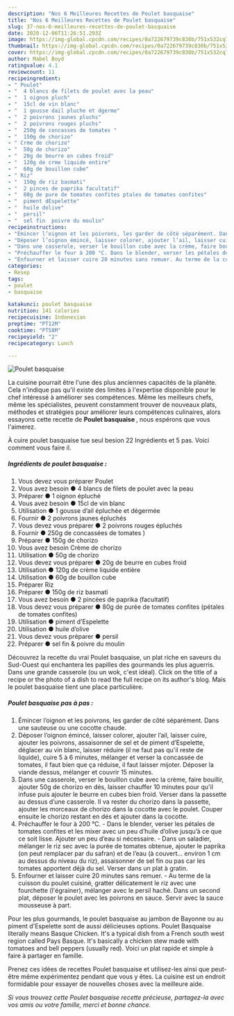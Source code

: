 ```yaml
---
description: "Nos 6 Meilleures Recettes de Poulet basquaise"
title: "Nos 6 Meilleures Recettes de Poulet basquaise"
slug: 37-nos-6-meilleures-recettes-de-poulet-basquaise
date: 2020-12-06T11:26:51.293Z
image: https://img-global.cpcdn.com/recipes/0a722679739c830b/751x532cq70/poulet-basquaise-photo-principale-de-la-recette.jpg
thumbnail: https://img-global.cpcdn.com/recipes/0a722679739c830b/751x532cq70/poulet-basquaise-photo-principale-de-la-recette.jpg
cover: https://img-global.cpcdn.com/recipes/0a722679739c830b/751x532cq70/poulet-basquaise-photo-principale-de-la-recette.jpg
author: Mabel Boyd
ratingvalue: 4.1
reviewcount: 11
recipeingredient:
- " Poulet"
- "  4 blancs de filets de poulet avec la peau"
- "  1 oignon pluch"
- "  15cl de vin blanc"
- "  1 gousse dail pluche et dgerme"
- "  2 poivrons jaunes pluchs"
- "  2 poivrons rouges pluchs"
- "  250g de concasses de tomates "
- "  150g de chorizo"
- " Crme de chorizo"
- "  50g de chorizo"
- "  20g de beurre en cubes froid"
- "  120g de crme liquide entire"
- "  60g de bouillon cube"
- " Riz"
- "  150g de riz basmati"
- "  2 pinces de paprika facultatif"
- "  80g de pure de tomates confites ptales de tomates confites"
- "  piment dEspelette"
- "  huile dolive"
- "  persil"
- "  sel fin  poivre du moulin"
recipeinstructions:
- "Émincer l’oignon et les poivrons, les garder de côté séparément. Dans une sauteuse ou une cocotte chaude."
- "Déposer l’oignon émincé, laisser colorer, ajouter l’ail, laisser cuire, ajouter les poivrons, assaisonner de sel et de piment d’Espelette, déglacer au vin blanc, laisser réduire (il ne faut pas qu&#39;il reste de liquide), cuire 5 à 6 minutes, mélanger et verser la concassée de tomates, il faut bien que ça réduise, il faut laisser mijoter. Déposer la viande dessus, mélanger et couvrir 15 minutes."
- "Dans une casserole, verser le bouillon cube avec la crème, faire bouillir, ajouter 50g de chorizo en dés, laisser chauffer 10 minutes pour qu&#39;il infuse puis ajouter le beurre en cubes bien froid. Verser dans la passette au dessus d’une casserole. Il va rester du chorizo dans la passette, ajouter les morceaux de chorizo dans la cocotte avec le poulet. Couper ensuite le chorizo restant en dés et ajouter dans la cocotte."
- "Préchauffer le four à 200 °C. Dans le blender, verser les pétales de tomates confites et les mixer avec un peu d’huile d’olive jusqu’à ce que ce soit lisse. Ajouter un peu d’eau si nécessaire.  Dans un saladier, mélanger le riz sec avec la purée de tomates obtenue, ajouter le paprika (on peut remplacer par du safran) et de l’eau (à couvert... environ 1 cm au dessus du niveau du riz), assaisonner de sel fin ou pas car les tomates apportent déjà du sel. Verser dans un plat à gratin."
- "Enfourner et laisser cuire 20 minutes sans remuer. Au terme de la cuisson du poulet cuisiné, gratter délicatement le riz avec une fourchette (l&#39;égrainer), mélanger avec le persil haché. Dans un second plat, déposer le poulet avec les poivrons en sauce. Servir avec la sauce mousseuse à part."
categories:
- Resep
tags:
- poulet
- basquaise

katakunci: poulet basquaise 
nutrition: 141 calories
recipecuisine: Indonesian
preptime: "PT12M"
cooktime: "PT58M"
recipeyield: "2"
recipecategory: Lunch

---
```



![Poulet basquaise](https://img-global.cpcdn.com/recipes/0a722679739c830b/751x532cq70/poulet-basquaise-photo-principale-de-la-recette.jpg)

La cuisine pourrait être l'une des plus anciennes capacités de la planète. Cela n'indique pas qu'il existe des limites à l'expertise disponible pour le chef intéressé à améliorer ses compétences. Même les meilleurs chefs, même les spécialistes, peuvent constamment trouver de nouveaux plats, méthodes et stratégies pour améliorer leurs compétences culinaires, alors essayons cette recette de <strong> Poulet basquaise </strong>, nous espérons que vous l'aimerez.

<!--inarticleads1-->

À cuire poulet basquaise tue seul besion 22 Ingrédients et 5 pas. Voici comment vous faire il.

##### Ingrédients de poulet basquaise :

1. Vous devez vous préparer  Poulet
1. Vous avez besoin  ● 4 blancs de filets de poulet avec la peau
1. Préparer  ● 1 oignon épluché
1. Vous avez besoin  ● 15cl de vin blanc
1. Utilisation  ● 1 gousse d’ail épluchée et dégermée
1. Fournir  ● 2 poivrons jaunes épluchés
1. Vous devez vous préparer  ● 2 poivrons rouges épluchés
1. Fournir  ● 250g de concassées de tomates )
1. Préparer  ● 150g de chorizo
1. Vous avez besoin  Crème de chorizo
1. Utilisation  ● 50g de chorizo
1. Vous devez vous préparer  ● 20g de beurre en cubes froid
1. Utilisation  ● 120g de crème liquide entière
1. Utilisation  ● 60g de bouillon cube
1. Préparer  Riz
1. Préparer  ● 150g de riz basmati
1. Vous avez besoin  ● 2 pincées de paprika (facultatif)
1. Vous devez vous préparer  ● 80g de purée de tomates confites (pétales de tomates confites)
1. Utilisation  ● piment d’Espelette
1. Utilisation  ● huile d’olive
1. Vous devez vous préparer  ● persil
1. Préparer  ● sel fin &amp; poivre du moulin


Découvrez la recette du vrai Poulet basquaise, un plat riche en saveurs du Sud-Ouest qui enchantera les papilles des gourmands les plus aguerris. Dans une grande casserole (ou un wok, c&#39;est idéal). Click on the title of a recipe or the photo of a dish to read the full recipe on its author&#39;s blog. Mais le poulet basquaise tient une place particulière. 

<!--inarticleads2-->

##### Poulet basquaise pas à pas :

1. Émincer l’oignon et les poivrons, les garder de côté séparément. Dans une sauteuse ou une cocotte chaude.
1. Déposer l’oignon émincé, laisser colorer, ajouter l’ail, laisser cuire, ajouter les poivrons, assaisonner de sel et de piment d’Espelette, déglacer au vin blanc, laisser réduire (il ne faut pas qu&#39;il reste de liquide), cuire 5 à 6 minutes, mélanger et verser la concassée de tomates, il faut bien que ça réduise, il faut laisser mijoter. Déposer la viande dessus, mélanger et couvrir 15 minutes.
1. Dans une casserole, verser le bouillon cube avec la crème, faire bouillir, ajouter 50g de chorizo en dés, laisser chauffer 10 minutes pour qu&#39;il infuse puis ajouter le beurre en cubes bien froid. Verser dans la passette au dessus d’une casserole. Il va rester du chorizo dans la passette, ajouter les morceaux de chorizo dans la cocotte avec le poulet. Couper ensuite le chorizo restant en dés et ajouter dans la cocotte.
1. Préchauffer le four à 200 °C. - Dans le blender, verser les pétales de tomates confites et les mixer avec un peu d’huile d’olive jusqu’à ce que ce soit lisse. Ajouter un peu d’eau si nécessaire.  - Dans un saladier, mélanger le riz sec avec la purée de tomates obtenue, ajouter le paprika (on peut remplacer par du safran) et de l’eau (à couvert... environ 1 cm au dessus du niveau du riz), assaisonner de sel fin ou pas car les tomates apportent déjà du sel. Verser dans un plat à gratin.
1. Enfourner et laisser cuire 20 minutes sans remuer. - Au terme de la cuisson du poulet cuisiné, gratter délicatement le riz avec une fourchette (l&#39;égrainer), mélanger avec le persil haché. Dans un second plat, déposer le poulet avec les poivrons en sauce. Servir avec la sauce mousseuse à part.


Pour les plus gourmands, le poulet basquaise au jambon de Bayonne ou au piment d&#39;Espelette sont de aussi délicieuses options. Poulet Basquaise literally means Basque Chicken. It&#39;s a typical dish from a French south west region called Pays Basque. It&#39;s basically a chicken stew made with tomatoes and bell peppers (usually red). Voici un plat rapide et simple à faire à partager en famille. 

<!--inarticleads1-->

<p>
Prenez ces idées de recettes Poulet basquaise et utilisez-les ainsi que peut-être même expérimentez pendant que vous y êtes. La cuisine est un endroit formidable pour essayer de nouvelles choses avec la meilleure aide.
</p>

<p>
<i>Si vous trouvez cette Poulet basquaise recette précieuse, partagez-la avec vos amis ou votre famille, merci et bonne chance.</i>
</p>
